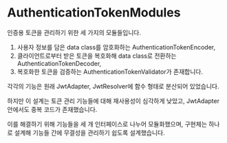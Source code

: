 # AuthenticationTokenModules
인증용 토큰을 관리하기 위한 세 가지의 모듈들입니다.
1. 사용자 정보를 담은 data class를 암호화하는 AuthenticationTokenEncoder,
2. 클라이언트로부터 받은 토큰을 복호화해 data class로 전환하는 AuthenticationTokenDecoder,
3. 복호화한 토큰을 검증하는 AuthenticationTokenValidator가 존재합니다.

각각의 기능은 원래 JwtAdapter, JwtResolver에 함수 형태로 분산되어 있었습니다.

하지만 이 설계는 토큰 관리 기능들에 대해 재사용성이 심각하게 낮았고, JwtAdapter 안에서도 중복 코드가 존재했습니다.

이를 해결하기 위해 기능들을 세 개 인터페이스로 나누어 모듈화했으며, 구현체는 하나로 설계해 기능들 간에  무결성을 관리하기 쉽도록 설계했습니다.
